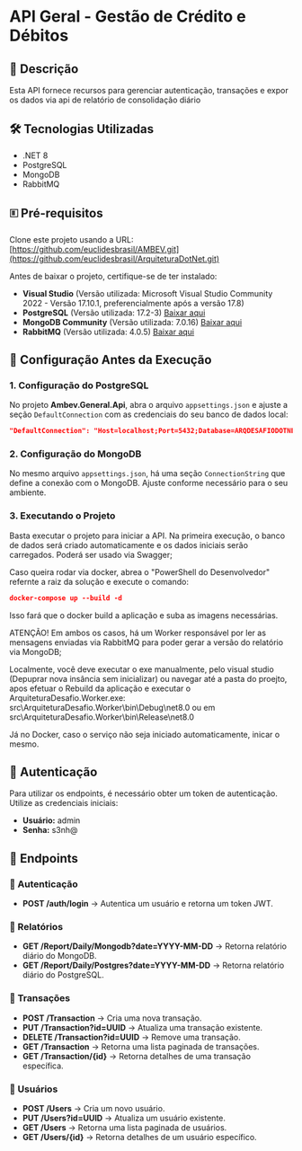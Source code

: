 # API Geral - Gestão de Crédito e Débitos

## 📌 Descrição

Esta API fornece recursos para gerenciar autenticação, transações e expor os dados via api de relatório de consolidação diário 

## 🛠 Tecnologias Utilizadas

- .NET 8
- PostgreSQL
- MongoDB
- RabbitMQ

## 🗉 Pré-requisitos

Clone este projeto usando a URL: [https://github.com/euclidesbrasil/AMBEV.git](https://github.com/euclidesbrasil/ArquiteturaDotNet.git)

Antes de baixar o projeto, certifique-se de ter instalado:

- **Visual Studio** (Versão utilizada: Microsoft Visual Studio Community 2022 - Versão 17.10.1, preferencialmente após a versão 17.8)
- **PostgreSQL** (Versão utilizada: 17.2-3) [Baixar aqui](https://www.enterprisedb.com/downloads/postgres-postgresql-downloads)
- **MongoDB Community** (Versão utilizada: 7.0.16) [Baixar aqui](https://www.mongodb.com/try/download/community-edition/releases)
- **RabbitMQ** (Versão utilizada: 4.0.5) [Baixar aqui](https://www.rabbitmq.com/docs/install-windows)

## 🚀 Configuração Antes da Execução

### 1. Configuração do PostgreSQL

No projeto **Ambev.General.Api**, abra o arquivo `appsettings.json` e ajuste a seção `DefaultConnection` com as credenciais do seu banco de dados local:

```json
"DefaultConnection": "Host=localhost;Port=5432;Database=ARQDESAFIODOTNET;Username=postgres;Password=admin"
```

### 2. Configuração do MongoDB

No mesmo arquivo `appsettings.json`, há uma seção `ConnectionString` que define a conexão com o MongoDB. Ajuste conforme necessário para o seu ambiente.

### 3. Executando o Projeto

Basta executar o projeto para iniciar a API. Na primeira execução, o banco de dados será criado automaticamente e os dados iniciais serão carregados. Poderá ser usado via Swagger;

Caso queira rodar via docker, abrea o "PowerShell do Desenvolvedor" refernte a raiz da solução e execute o comando:
```json
docker-compose up --build -d
```
Isso fará que o docker build a aplicação e suba as imagens necessárias.

ATENÇÃO! Em ambos os casos, há um Worker responsável por ler as mensagens enviadas via RabbitMQ para poder gerar a versão do relatório via MongoDB;

Localmente, você deve executar o exe manualmente, pelo visual studio (Depuprar nova insância sem inicializar) ou navegar até a pasta do proejto, apos efetuar o Rebuild da aplicação e executar o ArquiteturaDesafio.Worker.exe: src\ArquiteturaDesafio.Worker\bin\Debug\net8.0 ou em src\ArquiteturaDesafio.Worker\bin\Release\net8.0

Já no Docker, caso o serviço não seja iniciado automaticamente, inicar o mesmo.
## 🔐 Autenticação

Para utilizar os endpoints, é necessário obter um token de autenticação. Utilize as credenciais iniciais:

- **Usuário:** admin
- **Senha:** s3nh@


## 📌 Endpoints

### 🔹 Autenticação
- **POST /auth/login** → Autentica um usuário e retorna um token JWT.

### 🔹 Relatórios
- **GET /Report/Daily/Mongodb?date=YYYY-MM-DD** → Retorna relatório diário do MongoDB.
- **GET /Report/Daily/Postgres?date=YYYY-MM-DD** → Retorna relatório diário do PostgreSQL.

### 🔹 Transações
- **POST /Transaction** → Cria uma nova transação.
- **PUT /Transaction?id=UUID** → Atualiza uma transação existente.
- **DELETE /Transaction?id=UUID** → Remove uma transação.
- **GET /Transaction** → Retorna uma lista paginada de transações.
- **GET /Transaction/{id}** → Retorna detalhes de uma transação específica.

### 🔹 Usuários
- **POST /Users** → Cria um novo usuário.
- **PUT /Users?id=UUID** → Atualiza um usuário existente.
- **GET /Users** → Retorna uma lista paginada de usuários.
- **GET /Users/{id}** → Retorna detalhes de um usuário específico.